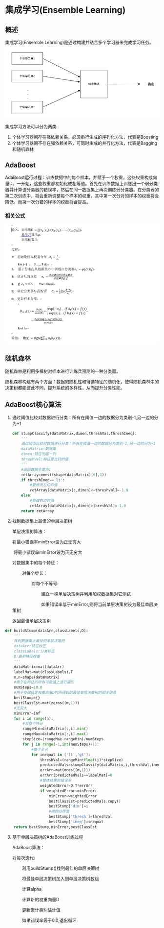 # 集成学习(Ensemble Learning)

## 概述

集成学习(Ensemble Learning)是通过构建并结合多个学习器来完成学习任务。![](https://github.com/TonyJent/myMachineLearning/blob/master/images/07_Ensemble%20Learning/%E9%9B%86%E6%88%90%E5%AD%A6%E4%B9%A0.PNG)

集成学习方法可以分为两类:

1. 个体学习器间存在强依赖关系，必须串行生成的序列化方法，代表是Boosting
2. 个体学习器间不存在强依赖关系，可同时生成的并行化方法，代表是Bagging和随机森林

## AdaBoost

AdaBoost运行过程：训练数据中的每个样本，并赋予一个权重，这些权重构成向量D。一开始，这些权重都初始化成相等值。首先在训练数据上训练出一个弱分类器并计算该分类器的错误率，然后在同一数据集上再次训练弱分类器。在分类器的第二次训练中，将会重新调整每个样本的权重，其中第一次分对的样本的权重将会降低，而第一次分错的样本的权重将会提高。

### 相关公式

![](https://github.com/TonyJent/myMachineLearning/blob/master/images/07_Ensemble%20Learning/AdaBoost%E5%85%AC%E5%BC%8F.PNG)

## 随机森林

随机森林是利用多棵树对样本进行训练兵预测的一种分类器。

随机森林构建有两个方面：数据的随机性和待选特征的随机化，使得随机森林中的决策树都能彼此不同，提升系统的多样性，从而提升分类性能。

## AdaBoost核心算法

1. 通过阈值比较对数据进行分类：所有在阈值一边的数据分为类别-1,另一边的分为+1 

   ```python
   def stumpClassify(dataMatrix,dimen,threshVal,threshIneq):
       '''
       通过阈值比较对数据进行分类：所有在阈值一边的数据分为类别-1,另一边的分为+1
       dataMatrix:数据集
       dimen:特征的哪一列
       threshVal:特征要比较的值
       '''
       #返回数据全置为1
       retArray=ones((shape(dataMatrix)[0],1))
       if threshIneq=='lt':
           #要修改左边的值
           retArray[dataMatrix[:,dimen]<=threshVal]=-1.0
       else:
           #修改右边的值 
           retArray[dataMatrix[:,dimen]>threshVal]=-1.0
       return retArray
   ```

   

2. 找到数据集上最佳的单层决策树

    单层决策树算法：

   将最小错误率minError设为正无穷大

   &nbsp;将最小错误率minError设为正无穷大

   对数据集中的每个特征：

   &nbsp; &nbsp; &nbsp; &nbsp; 对每个步长：&nbsp; 

   &nbsp; &nbsp; &nbsp; &nbsp; &nbsp; &nbsp; &nbsp; &nbsp; 对每个不等号:

   &nbsp; &nbsp; &nbsp; &nbsp; &nbsp; &nbsp; &nbsp; &nbsp; &nbsp; &nbsp; &nbsp; &nbsp; 建立一棵单层决策树并利用加权数据集对它测试

   &nbsp; &nbsp; &nbsp; &nbsp; &nbsp; &nbsp; &nbsp; &nbsp; &nbsp; &nbsp; &nbsp; &nbsp; 如果错误率低于minError,则将当前单层决策树设为最佳单层决策树

   返回最佳单层决策树

```python
def buildStump(dataArr,classLabels,D):
    '''
    找到数据集上最佳的单层决策树
    dataArr:特征标签
    classLabels:分类标签
    D:最初特征权重
    '''
    dataMatrix=mat(dataArr)
    labelMat=mat(classLabels).T
    m,n=shape(dataMatrix)
    #用于在特征的所有可能值上进行遍历
    numSteps=10.0
    #用于存储给定权重向量D时所得到的最佳单层决策树的相关信息
    bestStump={}
    bestClassEst=mat(zeros((m,1)))
    #无穷大
    minError=inf
    for i in range(n):
        #对每个特征
        rangeMin=dataMatrix[:,i].min()
        rangeMax=dataMatrix[:,i].max()
        stepSize=(rangeMax-rangeMin)/numSteps
        for j in range(-1,int(numSteps)+1):
            #每个步长
            for inequal in ['lt','gt']:
                threshVal=(rangeMin+float(j)*stepSize)
                predictedVals=stumpClassify(dataMatrix,i,threshVal,inequal)
                errArr=mat(ones((m,1)))
                errArr[predictedVals==labelMat]=0
                #整体结果的错误率
                weightedError=D.T*errArr
                if weightedError<minError:
                    minError=weightedError
                    bestClassEst=predictedVals.copy()
                    bestStump['dim']=i
                    #树的分界值
                    bestStump['thresh']=threshVal
                    bestStump['ineq']=inequal
    return bestStump,minError,bestClassEst
```

3. 基于单层决策树的AdaBoost训练过程

   AdaBoost算法：

   对每次迭代:

   &nbsp; &nbsp; &nbsp; &nbsp; 利用buildStump()找到最佳的单层决策树

   &nbsp; &nbsp; &nbsp; &nbsp; 将最佳单层决策树加入到单层决策树数组&nbsp; 

   &nbsp; &nbsp; &nbsp; &nbsp; 计算alpha

   &nbsp; &nbsp; &nbsp; &nbsp; 计算新的权重向量D

   &nbsp; &nbsp; &nbsp; &nbsp; 更新累计类别估计值

   &nbsp; &nbsp; &nbsp; &nbsp; 如果错误率等于0.0,退出循环